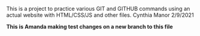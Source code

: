 This is a project to practice various GIT and GITHUB commands using an actual website with HTML/CSS/JS and other files.
Cynthia Manor 2/9/2021

**This is Amanda making test changes on a new branch to this file**
